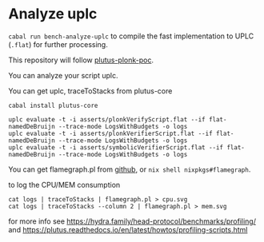 # Analyze uplc

`cabal run bench-analyze-uplc` to compile the fast implementation to UPLC (`.flat`) for further processing.

This repository will follow [plutus-plonk-poc](https://github.com/perturbing/plutus-plonk-poc).

You can analyze your script uplc.

You can get uplc, traceToStacks from plutus-core
```
cabal install plutus-core
```
```
uplc evaluate -t -i asserts/plonkVerifyScript.flat --if flat-namedDeBruijn --trace-mode LogsWithBudgets -o logs
uplc evaluate -t -i asserts/plonkVerifierScript.flat --if flat-namedDeBruijn --trace-mode LogsWithBudgets -o logs
uplc evaluate -t -i asserts/symbolicVerifierScript.flat --if flat-namedDeBruijn --trace-mode LogsWithBudgets -o logs
```

You can get flamegraph.pl from [github](https://github.com/brendangregg/FlameGraph), or `nix shell nixpkgs#flamegraph`.

to log the CPU/MEM consumption
```
cat logs | traceToStacks | flamegraph.pl > cpu.svg
cat logs | traceToStacks --column 2 | flamegraph.pl > mem.svg
```
for more info see https://hydra.family/head-protocol/benchmarks/profiling/
and https://plutus.readthedocs.io/en/latest/howtos/profiling-scripts.html
